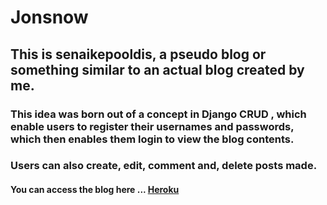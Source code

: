 # Jonsnow

## This is senaikepooldis, a pseudo blog or something similar to an actual blog created by me.

### This idea was born out of a concept in Django CRUD , which enable users to register their usernames and passwords, which then enables them login to view the blog contents.

### Users can also create, edit, comment and, delete posts made.

#### You can access the blog here ... [Heroku](https://senaikepooldis.herokuapp.com/accounts/signup)
